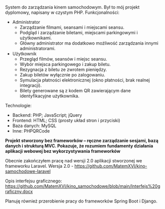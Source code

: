 System do zarządzania kinem samochodowym. Był to mój projekt dyplomowy, napisany w czystym PHP.
Funkcjonalności:
- Administrator
  - Zarządzanie filmami, seansami i miejscami seansu.
  - Podgląd i zarządzanie biletami, miejscami parkingowymi i użytkownikami.
  - Główny administrator ma dodatkowo możliwość zarządzania innymi administratorami.
- Użytkownik
  - Przegląd filmów, seansów i miejsc seansu.
  - Wybór miejsca parkingowego i zakup biletu.
  - Rezygnacja z biletu ze zwrotem pieniędzy.
  - Zakup biletów wyłącznie po zalogowaniu.
  - Symulacja płatności elektronicznej (okno płatności, brak realnej integracji).
  - Bilety generowane są z kodem QR zawierającym dane identyfikacyjne użytkownika.
 
Technologie:
- Backend: PHP; JavaScript; jQuery
- Frontend: HTML; CSS (prosty układ stron i przyciski)
- Baza danych: MySQL
- Inne: PHPQRCode

<b>Projekt stworzony bez frameworków – ręczne zarządzanie sesjami, bazą danych i strukturą MVC. Pokazuje, że rozumiem fundamenty działania aplikacji webowej bez wykorzystywania frameworków</b>

Obecnie zakończyłem pracę nad wersji 2.0 aplikacji stworzonej we frameworku Laravel. Wersja 2.0 - https://github.com/MatemXVI/kino-samochodowe-laravel

Opis interfejsu graficznego: https://github.com/MatemXVI/kino_samochodowe/blob/main/Interfejs%20graficzny.docx

Planuję również przerobienie pracy do frameworków Spring Boot i Django.
